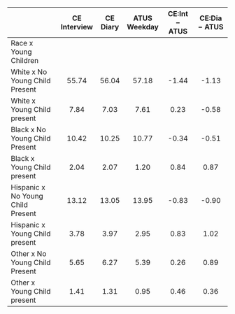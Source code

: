 
|                      | CE<br>Interview |  CE<br>Diary | ATUS<br>Weekday | CE:Int &minus; ATUS | CE:Dia &minus; ATUS |
| -------------------- | :----------: | :----------: | :----------: | :----------: | :----------: |
| Race x Young Children |              |              |              |              |              |
| White x No Young Child Present |        55.74 |        56.04 |        57.18 |        -1.44 |        -1.13 |
| White x Young Child present |         7.84 |         7.03 |         7.61 |         0.23 |        -0.58 |
| Black x No Young Child Present |        10.42 |        10.25 |        10.77 |        -0.34 |        -0.51 |
| Black x Young Child present |         2.04 |         2.07 |         1.20 |         0.84 |         0.87 |
| Hispanic x No Young Child Present |        13.12 |        13.05 |        13.95 |        -0.83 |        -0.90 |
| Hispanic x Young Child present |         3.78 |         3.97 |         2.95 |         0.83 |         1.02 |
| Other x No Young Child Present |         5.65 |         6.27 |         5.39 |         0.26 |         0.89 |
| Other x Young Child present |         1.41 |         1.31 |         0.95 |         0.46 |         0.36 |

